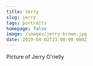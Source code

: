 ```yaml
---
title: Jerry
slug: jerry
tags: portraits
homepage: false
image: /images/jerry-brown.jpg
date: 2019-04-02T23:00:00.000Z
---
```

Picture of Jerry O'rielly
